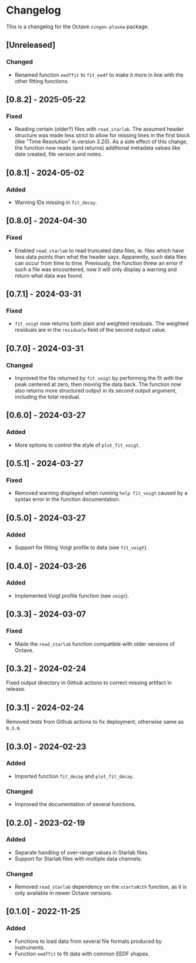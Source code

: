 Changelog
=========
This is a changelog for the Octave `singon-plasma` package.

[Unreleased]
------------
### Changed
- Renamed function `eedffit` to `fit_eedf` to make it more in line
  with the other fitting functions.

[0.8.2] - 2025-05-22
--------------------
### Fixed
- Reading certain (older?) files with `read_starlab`.
  The assumed header structure was made less strict to allow for missing
  lines in the first block (like "Time Resolution" in version 3.20).
  As a side effect of this change, the function now reads (and returns)
  additional metadata values like date created, file version and notes.

[0.8.1] - 2024-05-02
--------------------
### Added
- Warning IDs missing in `fit_decay`.

[0.8.0] - 2024-04-30
--------------------
### Fixed
- Enabled `read_starlab` to read truncated data files, ie. files which
  have less data points than what the header says.
  Apparently, such data files can occur from time to time.
  Previously, the function threw an error if such a file was encountered,
  now it will only display a warning and return what data was found.

[0.7.1] - 2024-03-31
--------------------
### Fixed
- `fit_voigt` now returns both plain and weighted residuals.
  The weighted residuals are in the `residualw` field of the second
  output value.

[0.7.0] - 2024-03-31
--------------------
### Changed
- Improved the fits returned by `fit_voigt` by performing the fit with
  the peak centered at zero, then moving the data back.
  The function now also returns more structured output in its second
  output argument, including the total residual.

[0.6.0] - 2024-03-27
--------------------
### Added
- More options to control the style of `plot_fit_voigt`.

[0.5.1] - 2024-03-27
--------------------
### Fixed
- Removed warning displayed when running `help fit_voigt`
  caused by a syntax error in the function documentation.

[0.5.0] - 2024-03-27
--------------------
### Added
- Support for fitting Voigt profile to data (see `fit_voigt`).

[0.4.0] - 2024-03-26
--------------------
### Added
- Implemented Voigt profile function (see `voigt`).

[0.3.3] - 2024-03-07
--------------------
### Fixed
- Made the `read_starlab` function compatible with older versions
  of Octave.

[0.3.2] - 2024-02-24
--------------------
Fixed output directory in Github actions to correct missing
artifact in release.

[0.3.1] - 2024-02-24
--------------------
Removed tests from Github actions to fix deployment,
otherwise same as `0.3.0`.

[0.3.0] - 2024-02-23
--------------------
### Added
- Imported function `fit_decay` and `plot_fit_decay`.

### Changed
- Improved the documentation of several functions.

[0.2.0] - 2023-02-19
--------------------
### Added
- Separate handling of over-range values in Starlab files.
- Support for Starlab files with multiple data channels.

### Changed
- Removed `read_starlab` dependency on the `startsWith` function,
  as it is only available in newer Octave versions.

[0.1.0] - 2022-11-25
--------------------
### Added
- Functions to load data from several file formats produced by instruments.
- Function `eedffit` to fit data with common EEDF shapes.

